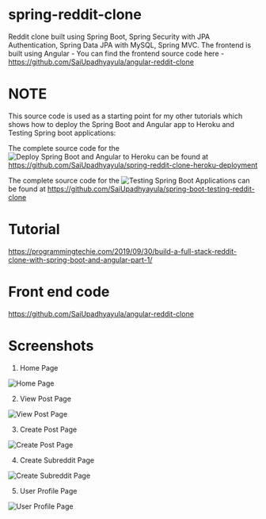 # spring-reddit-clone
Reddit clone built using Spring Boot, Spring Security with JPA Authentication, Spring Data JPA with MySQL, Spring MVC. The frontend is built using Angular - You can find the frontend source code here - https://github.com/SaiUpadhyayula/angular-reddit-clone

# NOTE
This source code is used as a starting point for my other tutorials which shows how to deploy the Spring Boot and Angular app to Heroku and Testing Spring boot applications:

The complete source code for the ![Deploy Spring Boot and Angular to Heroku](https://www.youtube.com/watch?v=y_idn12FB18&t=8s) can be found at https://github.com/SaiUpadhyayula/spring-reddit-clone-heroku-deployment

The complete source code for the ![Testing Spring Boot Applications](https://youtu.be/--nQfs67zCM) can be found at https://github.com/SaiUpadhyayula/spring-boot-testing-reddit-clone

# Tutorial
https://programmingtechie.com/2019/09/30/build-a-full-stack-reddit-clone-with-spring-boot-and-angular-part-1/

# Front end code
https://github.com/SaiUpadhyayula/angular-reddit-clone

# Screenshots
1. Home Page

![Home Page](https://github.com/SaiUpadhyayula/spring-reddit-clone/blob/master/src/main/resources/images/reddit-screenshot-updated.PNG)

2. View Post Page

![View Post Page](https://github.com/SaiUpadhyayula/spring-reddit-clone/blob/master/src/main/resources/images/reddit-screenshot-updated.PNG)

3. Create Post Page

![Create Post Page](https://github.com/SaiUpadhyayula/spring-reddit-clone/blob/master/src/main/resources/images/create-post.PNG)

4. Create Subreddit Page

![Create Subreddit Page](https://github.com/SaiUpadhyayula/spring-reddit-clone/blob/master/src/main/resources/images/create-subreddit.PNG)

5. User Profile Page

![User Profile Page](https://github.com/SaiUpadhyayula/spring-reddit-clone/blob/master/src/main/resources/images/user-profile.PNG)
